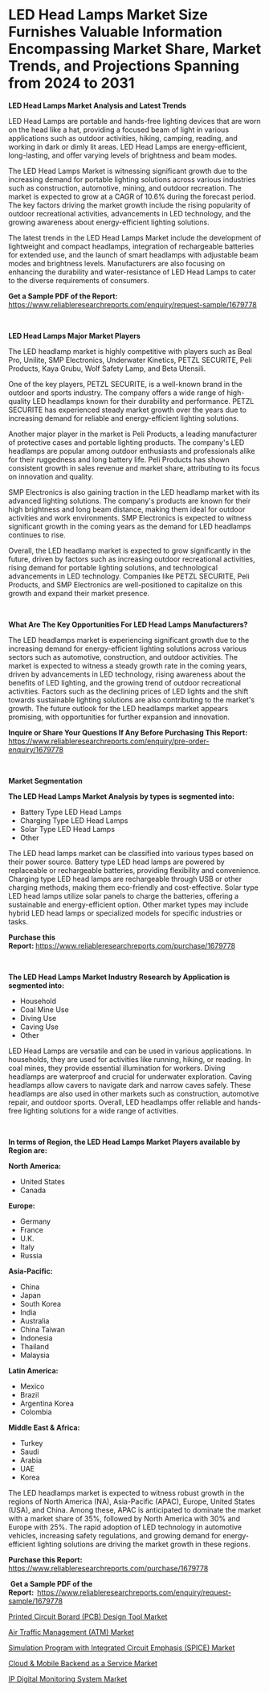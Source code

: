 <p><h1>LED Head Lamps Market Size Furnishes Valuable Information Encompassing Market Share, Market Trends, and Projections Spanning from 2024 to 2031</h1></p><p><strong>LED Head Lamps Market Analysis and Latest Trends</strong></p>
<p><p>LED Head Lamps are portable and hands-free lighting devices that are worn on the head like a hat, providing a focused beam of light in various applications such as outdoor activities, hiking, camping, reading, and working in dark or dimly lit areas. LED Head Lamps are energy-efficient, long-lasting, and offer varying levels of brightness and beam modes.</p><p>The LED Head Lamps Market is witnessing significant growth due to the increasing demand for portable lighting solutions across various industries such as construction, automotive, mining, and outdoor recreation. The market is expected to grow at a CAGR of 10.6% during the forecast period. The key factors driving the market growth include the rising popularity of outdoor recreational activities, advancements in LED technology, and the growing awareness about energy-efficient lighting solutions.</p><p>The latest trends in the LED Head Lamps Market include the development of lightweight and compact headlamps, integration of rechargeable batteries for extended use, and the launch of smart headlamps with adjustable beam modes and brightness levels. Manufacturers are also focusing on enhancing the durability and water-resistance of LED Head Lamps to cater to the diverse requirements of consumers.</p></p>
<p><strong>Get a Sample PDF of the Report:&nbsp;</strong> <a href="https://www.reliableresearchreports.com/enquiry/request-sample/1679778">https://www.reliableresearchreports.com/enquiry/request-sample/1679778</a></p>
<p>&nbsp;</p>
<p><strong>LED Head Lamps Major Market Players</strong></p>
<p><p>The LED headlamp market is highly competitive with players such as Beal Pro, Unilite, SMP Electronics, Underwater Kinetics, PETZL SECURITE, Peli Products, Kaya Grubu, Wolf Safety Lamp, and Beta Utensili.</p><p>One of the key players, PETZL SECURITE, is a well-known brand in the outdoor and sports industry. The company offers a wide range of high-quality LED headlamps known for their durability and performance. PETZL SECURITE has experienced steady market growth over the years due to increasing demand for reliable and energy-efficient lighting solutions.</p><p>Another major player in the market is Peli Products, a leading manufacturer of protective cases and portable lighting products. The company's LED headlamps are popular among outdoor enthusiasts and professionals alike for their ruggedness and long battery life. Peli Products has shown consistent growth in sales revenue and market share, attributing to its focus on innovation and quality.</p><p>SMP Electronics is also gaining traction in the LED headlamp market with its advanced lighting solutions. The company's products are known for their high brightness and long beam distance, making them ideal for outdoor activities and work environments. SMP Electronics is expected to witness significant growth in the coming years as the demand for LED headlamps continues to rise.</p><p>Overall, the LED headlamp market is expected to grow significantly in the future, driven by factors such as increasing outdoor recreational activities, rising demand for portable lighting solutions, and technological advancements in LED technology. Companies like PETZL SECURITE, Peli Products, and SMP Electronics are well-positioned to capitalize on this growth and expand their market presence.</p></p>
<p>&nbsp;</p>
<p><strong>What Are The Key Opportunities For LED Head Lamps Manufacturers?</strong></p>
<p><p>The LED headlamps market is experiencing significant growth due to the increasing demand for energy-efficient lighting solutions across various sectors such as automotive, construction, and outdoor activities. The market is expected to witness a steady growth rate in the coming years, driven by advancements in LED technology, rising awareness about the benefits of LED lighting, and the growing trend of outdoor recreational activities. Factors such as the declining prices of LED lights and the shift towards sustainable lighting solutions are also contributing to the market's growth. The future outlook for the LED headlamps market appears promising, with opportunities for further expansion and innovation.</p></p>
<p><strong>Inquire or Share Your Questions If Any Before Purchasing This Report:</strong> <a href="https://www.reliableresearchreports.com/enquiry/pre-order-enquiry/1679778">https://www.reliableresearchreports.com/enquiry/pre-order-enquiry/1679778</a></p>
<p>&nbsp;</p>
<p><strong>Market Segmentation</strong></p>
<p><strong>The LED Head Lamps Market Analysis by types is segmented into:</strong></p>
<p><ul><li>Battery Type LED Head Lamps</li><li>Charging Type LED Head Lamps</li><li>Solar Type LED Head Lamps</li><li>Other</li></ul></p>
<p><p>The LED head lamps market can be classified into various types based on their power source. Battery type LED head lamps are powered by replaceable or rechargeable batteries, providing flexibility and convenience. Charging type LED head lamps are rechargeable through USB or other charging methods, making them eco-friendly and cost-effective. Solar type LED head lamps utilize solar panels to charge the batteries, offering a sustainable and energy-efficient option. Other market types may include hybrid LED head lamps or specialized models for specific industries or tasks.</p></p>
<p><strong>Purchase this Report:&nbsp;</strong><a href="https://www.reliableresearchreports.com/purchase/1679778">https://www.reliableresearchreports.com/purchase/1679778</a></p>
<p>&nbsp;</p>
<p><strong>The LED Head Lamps Market Industry Research by Application is segmented into:</strong></p>
<p><ul><li>Household</li><li>Coal Mine Use</li><li>Diving Use</li><li>Caving Use</li><li>Other</li></ul></p>
<p><p>LED Head Lamps are versatile and can be used in various applications. In households, they are used for activities like running, hiking, or reading. In coal mines, they provide essential illumination for workers. Diving headlamps are waterproof and crucial for underwater exploration. Caving headlamps allow cavers to navigate dark and narrow caves safely. These headlamps are also used in other markets such as construction, automotive repair, and outdoor sports. Overall, LED headlamps offer reliable and hands-free lighting solutions for a wide range of activities.</p></p>
<p>&nbsp;</p>
<p><strong>In terms of Region, the LED Head Lamps Market Players available by Region are:</strong></p>
<p>
    <p> <strong> North America: </strong>
        <ul>
            <li>United States</li>
            <li>Canada</li>
        </ul>
        </p> 
    <p> <strong> Europe: </strong>
        <ul>
            <li>Germany</li>
            <li>France</li>
            <li>U.K.</li>
            <li>Italy</li>
            <li>Russia</li>
        </ul>
        </p> 
    <p> <strong> Asia-Pacific: </strong>
        <ul>
            <li>China</li>
            <li>Japan</li>
            <li>South Korea</li>
            <li>India</li>
            <li>Australia</li>
            <li>China Taiwan</li>
            <li>Indonesia</li>
            <li>Thailand</li>
            <li>Malaysia</li>
        </ul>
        </p> 
    <p> <strong> Latin America: </strong>
        <ul>
            <li>Mexico</li>
            <li>Brazil</li>
            <li>Argentina Korea</li>
            <li>Colombia</li>
        </ul>
        </p> 
    <p> <strong> Middle East & Africa: </strong>
        <ul>
            <li>Turkey</li>
            <li>Saudi</li>
            <li>Arabia</li>
            <li>UAE</li>
            <li>Korea</li>
        </ul>
    </p>
    </p>
<p><p>The LED headlamps market is expected to witness robust growth in the regions of North America (NA), Asia-Pacific (APAC), Europe, United States (USA), and China. Among these, APAC is anticipated to dominate the market with a market share of 35%, followed by North America with 30% and Europe with 25%. The rapid adoption of LED technology in automotive vehicles, increasing safety regulations, and growing demand for energy-efficient lighting solutions are driving the market growth in these regions.</p></p>
<p><strong>Purchase this Report: </strong><a href="https://www.reliableresearchreports.com/purchase/1679778">https://www.reliableresearchreports.com/purchase/1679778</a></p>
<p>&nbsp;<strong>Get a Sample PDF of the Report:&nbsp;&nbsp;</strong><a href="https://www.reliableresearchreports.com/enquiry/request-sample/1679778">https://www.reliableresearchreports.com/enquiry/request-sample/1679778</a></p>
<p><strong></strong></p>
<p><p><a href="https://medium.com/@ashleyhills1920/printed-circuit-borard-pcb-design-tool-market-trends-and-market-analysis-forecasted-for-period-23688c1343b8">Printed Circuit Borard (PCB) Design Tool Market</a></p><p><a href="https://medium.com/@sarademiri71/air-traffic-management-atm-market-size-reveals-the-best-marketing-channels-in-global-industry-adeaaebf0c74">Air Traffic Management (ATM) Market</a></p><p><a href="https://medium.com/@rosejohnson762014/analyzing-simulation-program-with-integrated-circuit-emphasis-spice-market-global-industry-3073bb905a79">Simulation Program with Integrated Circuit Emphasis (SPICE) Market</a></p><p><a href="https://medium.com/@sarademiri71/cloud-amp-mobile-backend-as-a-service-market-furnishes-information-on-market-share-market-166101bb2d47">Cloud & Mobile Backend as a Service Market</a></p><p><a href="https://medium.com/@jeanlopez1945/ip-digital-monitoring-system-market-trends-forecast-and-competitive-analysis-to-2031-531dc2c5c3ae">IP Digital Monitoring System Market</a></p></p>